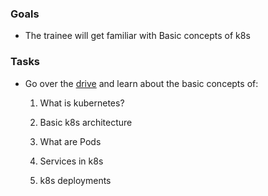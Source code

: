 ### Goals
- The trainee will get familiar with Basic concepts of k8s

### Tasks
- Go over the [drive](https://drive.google.com/drive/folders/1HBzBQ3RkUXlEzXTcfTn8M2CGiDZpiPd-)  and learn about the basic concepts of:

    1. What is kubernetes?
    
    2. Basic k8s architecture
    
    3. What are Pods

    4. Services in k8s

    5. k8s deployments
